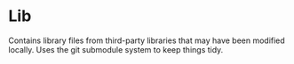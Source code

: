 Lib
===

Contains library files from third-party libraries that may have been modified
locally. Uses the git submodule system to keep things tidy.
